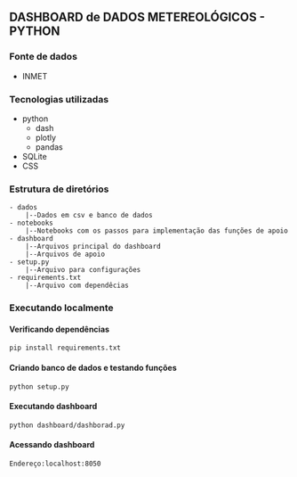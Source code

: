 ## DASHBOARD de DADOS METEREOLÓGICOS - PYTHON


### __Fonte de dados__
- INMET  

  
### __Tecnologias utilizadas__
- python
	- dash
	- plotly
	- pandas
- SQLite
- CSS

### __Estrutura de diretórios__
	- dados
		|--Dados em csv e banco de dados
	- notebooks
		|--Notebooks com os passos para implementação das funções de apoio
	- dashboard
		|--Arquivos principal do dashboard
		|--Arquivos de apoio
	- setup.py
		|--Arquivo para configurações
	- requirements.txt 
		|--Arquivo com dependêcias

### __Executando localmente__

 #### Verificando dependências  
	pip install requirements.txt

#### Criando banco de dados e testando funções  
	python setup.py

#### Executando dashboard
	python dashboard/dashborad.py

#### Acessando dashboard  
	Endereço:localhost:8050

